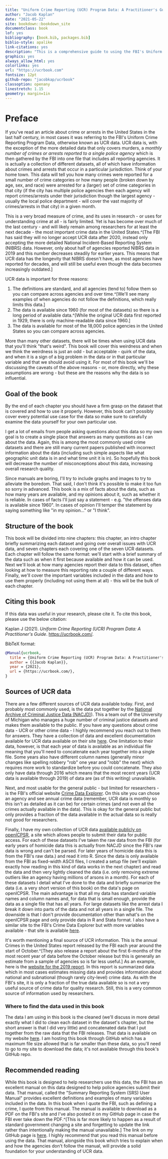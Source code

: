```yaml
--- 
title: "Uniform Crime Reporting (UCR) Program Data: A Practitioner's Guide"
author: "Jacob Kaplan"
date: "2021-05-22"
site: bookdown::bookdown_site
documentclass: book
lof: yes
bibliography: [book.bib, packages.bib]
biblio-style: apalike
link-citations: yes
description: "This is a comprehensive guide to using the FBI's Uniform Crime Reporting Program Data, a collection of crime and arrest datasets which are often referred to as UCR data."
graphics: yes
always_allow_html: yes 
colorlinks: yes
url: "https://ucrbook.com"
fontsize: 12pt
github-repo: "jacobkap/ucrbook"
classoption: openany
linestretch: 1.15
geometry: margin=1in
---
```





# Preface 

If you've read an article about crime or arrests in the United States in the last half century, in most cases it was referring to the FBI's Uniform Crime Reporting Program Data, otherwise known as UCR data. UCR data is, with the exception of the more detailed data that only covers murders, a *monthly number of crimes or arrests reported to a single police agency* which is then gathered by the FBI into one file that includes all reporting agencies. It is actually a collection of different datasets, all of which have information about crimes and arrests that occur in a particular jurisdiction. Think of your home town. This data will tell you how many crimes were reported for a small number of crime categories or how many people (broken down by age, sex, and race) were arrested for a (larger) set of crime categories in that city (if the city has multiple police agencies then each agency will report crimes/arrests under their jurisdiction though the largest agency - usually the local police department - will cover the vast majority of crimes/arrests in that city) in a given month. 

This is a very broad measure of crime, and its uses in research - or uses for understanding crime at all - is fairly limited. Yet is has become over much of the last century - and will likely remain among researchers for at least the next decade - the most important crime data in the United States.^[The FBI has said they will no longer accept UCR data after 2020, instead only accepting the more detailed National Incident-Based Reporting System (NIBRS) data. However, only about half of agencies reported NIBRS data in 2019 and this number decreases steadily for earlier years. This means that UCR data has the longevity that NIBRS doesn't have, as most agencies have reported for decades, and will still be useful even though the data becomes increasingly outdated.]

UCR data is important for three reasons: 

1. The definitions are standard, and all agencies (tend to) follow them so you can compare across agencies and over time.^[We'll see many examples of when agencies do not follow the definitions, which really limits this data.]
2. The data is available since 1960 (for most of the datasets) so there is a long period of available data.^[While the original UCR data first reported in 1929, there is only machine-readable data since 1960.]
3. The data is available for most of the 18,000 police agencies in the United States so you can compare across agencies. 

More than many other datasets, there will be times when using UCR data that you'll think "that's weird". This book will cover this weirdness and when we think the weirdness is just an odd - but acceptable - quirk of the data, and when it is a sign of a big problem in the data or in that particular variable and that we should avoid using it. For most of this book we'll be discussing the caveats of the above reasons - or, more directly, why these assumptions are wrong - but these are the reasons why the data is so influential. 

## Goal of the book

By the end of each chapter you should have a firm grasp on the dataset that is covered and how to use it properly. However, this book can't possibly cover every potential use case for the data so make sure to carefully examine the data yourself for your own particular use. 

I get a lot of emails from people asking questions about this data so my own goal is to create a single place that answers as many questions as I can about the data. Again, this is among the most commonly used crime datasets and there are still many current papers published with incorrect information about the data (including such simple aspects like what geographic unit data is in and what time unit it is in). So hopefully this book will decrease the number of misconceptions about this data, increasing overall research quality.

Since manuals are boring, I'll try to include graphs and images to try to alleviate the boredom. That said, I don't think it's possible to make it too fun so sorry in advanced. This book is a mix of facts about the data, such as how many years are available, and my opinions about it, such as whether it is reliable. In cases of facts I'll just say a statement - e.g. "the offenses data is available since 1960". In cases of opinion I'll temper the statement by saying something like "in my opinion..." or "I think". 

## Structure of the book

This book will be divided into nine chapters: this chapter, an intro chapter briefly summarizing each dataset and going over overall issues with UCR data, and seven chapters each covering one of the seven UCR datasets. Each chapter will follow the same format: we'll start with a brief summary of the data such as when it first because available and how it can be used. Next we'll look at how many agencies report their data to this dataset, often looking at how to measure this reporting rate a couple of different ways. Finally, we'll cover the important variables included in the data and how to use them properly (including not using them at all) - this will be the bulk of each chapter. 

## Citing this book

If this data was useful in your research, please cite it. To cite this book, please use the below citation: 

Kaplan J (2021). *Uniform Crime Reporting (UCR) Program Data: A Practitioner's Guide*. https://ucrbook.com/. 

BibTeX format:

```bibtex
@Manual{ucrbook,
  title = {Uniform Crime Reporting (UCR) Program Data: A Practitioner's Guide},
  author = {{Jacob Kaplan}},
  year = {2021},
  url = {https://ucrbook.com/},
}
```

## Sources of UCR data

There are a few different sources of UCR data available today. First, and probably most commonly used, is the data put together by the [National Archive of Criminal Justice Data (NACJD)](https://www.icpsr.umich.edu/web/pages/NACJD/index.html)). This a team out of the University of Michigan who manages a huge number of criminal justice datasets and makes them available to the public. If you have any questions about crime data - UCR or other crime data - I highly recommend you reach out to them for answers. They have a collection of data and excellent documentation available for UCR data available on their site [here](https://www.icpsr.umich.edu/web/NACJD/series/57). One limitation to their data, however, is that each year of data is available as an individual file meaning that you'll need to concatenate each year together into a single file. Some years also have different column names (generally minor changes like spelling robbery "rob" one year and "robb" the next) which requires more work to standardize before you could concatenate. They also only have data through 2016 which means that the most recent years (UCR data is available through 2019) of data are (as of this writing) unavailable. 

Next, and most usable for the general public - but limited for researchers - is the FBI's official website [Crime Data Explorer](https://crime-data-explorer.fr.cloud.gov/). On this site you can chose an agency and see annual crime data (remember, UCR data is monthly so this isn't as detailed as it can be) for certain crimes (and not even all the crimes actually available in the data). This is okay for the general public but only provides a fraction of the data available in the actual data so is really not good for researchers. 

Finally, I have my own collection of UCR data [available publicly on openICPSR](https://www.openicpsr.org/openicpsr/search/studies?start=0&ARCHIVE=openicpsr&sort=score%20desc%2CDATEUPDATED%20desc&rows=25&q=jacob%20kaplan%27s%20concatenated%20files), a site which allows people to submit their data for public access. For each of these datasets I've taken the raw data from the FBI (for early years of homicide data this is actually from NACJD since the FBI's raw data is wrong and can't be parsed. For later years of homicide data this is from the FBI's raw data.) and read it into R. Since the data is only available from the FBI as fixed-width ASCII files, I created a setup file (we'll explain exactly how reading in this kind of data works in the next chapter) and read the data and then very lightly cleaned the data (i.e. only removing extreme outliers like an agency having millions of arsons in a month). For each of these datasets I detail what I've done to the data and briefly summarize the data (i.e. a very short version of this book) on the data's page on openICPSR. The main advantage is that all my data has standard variable names and column names and, for data that is small enough, provide the data as a single file that has all years. For large datasets like the arrest data I break it down into parts of the data and not all years in a single file. The downside is that I don't provide documentation other than what's on the openICPSR page and only provide data in R and Stata format. I also have a similar site to the FBI's Crime Data Explorer but with more variables available - that site is available [here](jacobdkaplan.com/).

It's worth mentioning a final source of UCR information. This is the annual Crimes in the United States report released by the FBI each year around the start of October.^[They also release a report about the first 6-months of the most recent year of data before the October release but this is generally an estimate from a sample of agencies so is far less useful.] As an example, here is the [website for the 2019 report](https://ucr.fbi.gov/crime-in-the-u.s/2019/crime-in-the-u.s.-2019). In this report is summarized data which in most cases estimates missing data and provides information about national and subnational (though rarely city-level) crime data. As with the FBI's site, it is only a fraction of the true data available so is not a very useful source of crime data for quality research. Still, this is a very common source of information used by researchers.

### Where to find the data used in this book 

The data I am using in this book is the cleaned (we'll discuss in more detail exactly what I did to clean each dataset in the dataset's chapter, but the short answer is that I did very little) and concatenated data that I put together from the raw data that the FBI releases. That data is available on my website [here](https://jacobdkaplan.com/data.html). I am hosting this book through GitHub which has a maximum file size allowed that is far smaller than these data, so you'll need to go to my site to download the data; it's not available through this book's GitHub repo.

## Recommended reading

While this book is designed to help researchers use this data, the FBI has an excellent manual on this data designed to help police agencies submit their data. That manual, called the "Summary Reporting System (SRS) User Manual" provides excellent definitions and examples of many variables included in the data. In this book when I quote the FBI, such as defining a crime, I quote from this manual. The manual is available to download as a PDF on the FBI's site and I've also posted it on my GitHub page in case the FBI ever take down the PDF.^[This is far more likely to happen as a result of standard government changing a site and forgetting to update the link rather than intentionally making the manual unavailable.] The link on my GitHub page is [here](https://github.com/jacobkap/ucrbook/blob/main/FBI%20Uniform%20Crime%20Reporting%20(UCR)%20Program%20User%20Manual.pdf). I highly recommend that you read this manual before using the data. That manual, alongside this book which tries to explain when and how the agencies don't follow the manual, will provide a solid foundation for your understanding of UCR data.
